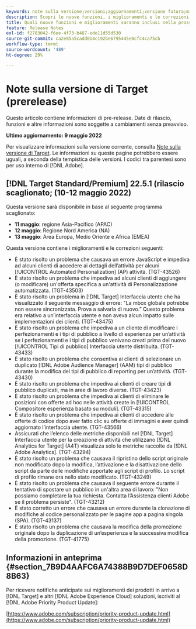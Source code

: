```yaml
---
keywords: note sulla versione;versioni;aggiornamenti;versione futura;miglioramenti;nuove funzioni;correzioni;aggiornamenti;prerelease
description: Scopri le nuove funzioni, i miglioramenti e le correzioni, compresi SDK, API e librerie JavaScript, inclusi nella prossima versione di Adobe Target.
title: Quali nuove funzioni e miglioramenti saranno inclusi nella prossima versione?
feature: Release Notes
exl-id: f2783042-f6ee-4f73-b487-ede11d55d530
source-git-commit: ca2e85a5cadd014c192be6795445e0cfc4ca75cb
workflow-type: tm+mt
source-wordcount: '489'
ht-degree: 29%

---
```


# Note sulla versione di Target (prerelease)

Questo articolo contiene informazioni di pre-release. Date di rilascio, funzioni e altre informazioni sono soggette a cambiamenti senza preavviso.

**Ultimo aggiornamento: 9 maggio 2022**

Per visualizzare informazioni sulla versione corrente, consulta [Note sulla versione di Target](release-notes.md). Le informazioni su queste pagine potrebbero essere uguali, a seconda della tempistica delle versioni. I codici tra parentesi sono per uso interno di [!DNL Adobe].

## [!DNL Target Standard/Premium] 22.5.1 (rilascio scaglionato; (10-12 maggio 2022)

Questa versione sarà disponibile in base al seguente programma scaglionato:

* **11 maggio**: regione Asia-Pacifico (APAC)
* **12 maggio**: Regione Nord America (NA)
* **13 maggio**: Area Europa, Medio Oriente e Africa (EMEA)

Questa versione contiene i miglioramenti e le correzioni seguenti:

* È stato risolto un problema che causava un errore JavaScript e impediva ad alcuni clienti di accedere ai dettagli dell’attività per alcuni [!UICONTROL Automated Personalization] (AP) attività. (TGT-43526)
* È stato risolto un problema che impediva ad alcuni clienti di aggiungere (o modificare) un&#39;offerta specifica a un&#39;attività di Personalizzazione automatizzata. (TGT-43503)
* È stato risolto un problema in [!DNL Target] Interfaccia utente che ha visualizzato il seguente messaggio di errore: &quot;La mbox globale potrebbe non essere sincronizzata. Prova a salvarla di nuovo.” Questo problema era relativo a un’interfaccia utente e non aveva alcun impatto sulle implementazioni dei clienti. (TGT-43475)
* È stato risolto un problema che impediva a un cliente di modificare i perfezionamenti e i tipi di pubblico a livello di esperienza per un’attività se i perfezionamenti e i tipi di pubblico venivano creati prima del nuovo [!UICONTROL Tipi di pubblico] Interfaccia utente distribuita. (TGT-43433)
* È stato risolto un problema che consentiva ai clienti di selezionare un duplicato [!DNL Adobe Audience Manager] (AAM) tipi di pubblico durante la modifica dei tipi di pubblico di reporting per un’attività. (TGT-43430)
* È stato risolto un problema che impediva ai clienti di creare tipi di pubblico duplicati, ma in aree di lavoro diverse. (TGT-43423)
* È stato risolto un problema che impediva ai clienti di eliminare le posizioni con offerte ad hoc nelle attività create in [!UICONTROL Compositore esperienza basato su moduli]. (TGT-43315)
* È stato risolto un problema che impediva ai clienti di accedere alle offerte di codice dopo aver fatto clic su offerte di immagini e aver quindi aggiornato l’interfaccia utente. (TGT-43566)
* Assicurati che l’elenco delle metriche disponibili nel [!DNL Target] Interfaccia utente per la creazione di attività che utilizzano [!DNL Analytics for Target] (A4T) visualizza solo le metriche raccolte da [!DNL Adobe Analytics]. (TGT-43294)
* È stato risolto un problema che causava il ripristino dello script originale non modificato dopo la modifica, l’attivazione e la disattivazione dello script da parte delle modifiche apportate agli script di profilo. Lo script di profilo rimane ora nello stato modificato. (TGT-43249)
* È stato risolto un problema che causava il seguente errore durante il tentativo di spostare un pubblico in un&#39;altra area di lavoro: &quot;Non possiamo completare la tua richiesta. Contatta l’Assistenza clienti Adobe se il problema persiste&quot;. (TGT-43212)
* È stato corretto un errore che causava un errore durante la clonazione di modifiche al codice personalizzato per le pagine app a pagina singola (SPA). (TGT-43137)
* È stato risolto un problema che causava la modifica della promozione originale dopo la duplicazione di un’esperienza e la successiva modifica della promozione. (TGT-41775)

## Informazioni in anteprima {#section_7B9D4AAFC6A74388B9D7DEF0658D8B63}

Per ricevere notifiche anticipate sui miglioramenti dei prodotti in arrivo a [!DNL Target] e altri [!DNL Adobe Experience Cloud] soluzioni, iscriviti al [!DNL Adobe Priority Product Update]:

[https://www.adobe.com/subscription/priority-product-update.html](https://www.adobe.com/subscription/priority-product-update.html)
